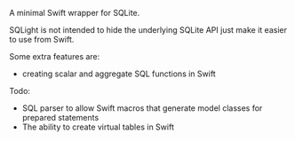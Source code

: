 A minimal Swift wrapper for SQLite.

SQLight is not intended to hide the underlying SQLite API just make it easier to
use from Swift.

Some extra features are:

* creating scalar and aggregate SQL functions in Swift

Todo:

* SQL parser to allow Swift macros that generate model classes for prepared statements
* The ability to create virtual tables in Swift
